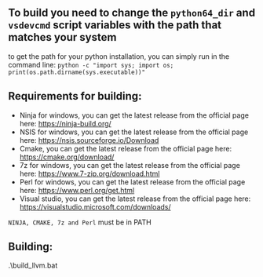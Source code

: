 ## To build you need to change the `python64_dir` and `vsdevcmd` script variables with the path that matches your system

to get the path for your python installation, you can simply run in the command line: `python -c "import sys; import os; print(os.path.dirname(sys.executable))"`

## Requirements for building:
  * Ninja for windows, you can get the latest release from the official page here: https://ninja-build.org/
  * NSIS for windows, you can get the latest release from the official page here: https://nsis.sourceforge.io/Download
  * Cmake, you can get the latest release from the official page here: https://cmake.org/download/
  * 7z for windows, you can get the latest release from the official page here: https://www.7-zip.org/download.html
  * Perl for windows, you can get the latest release from the official page here: https://www.perl.org/get.html
  * Visual studio, you can get the latest release from the official page here: https://visualstudio.microsoft.com/downloads/

`NINJA, CMAKE, 7z and Perl` must be in PATH

## Building:
.\build_llvm.bat
